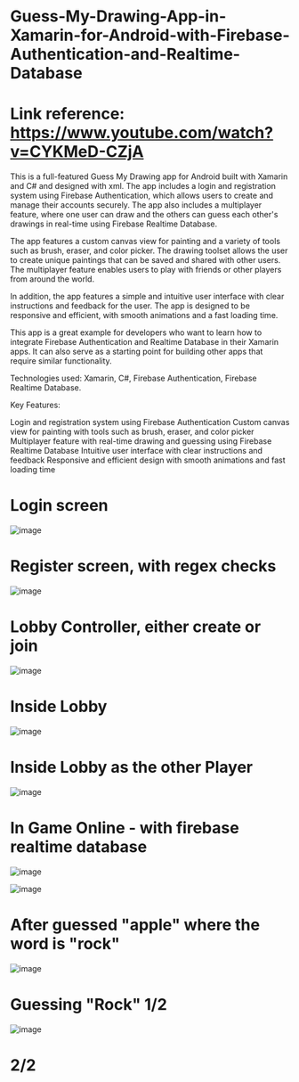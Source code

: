 # Guess-My-Drawing-App-in-Xamarin-for-Android-with-Firebase-Authentication-and-Realtime-Database

# Link reference: https://www.youtube.com/watch?v=CYKMeD-CZjA

This is a full-featured Guess My Drawing app for Android built with Xamarin and C# and designed with xml. The app includes a login and registration system using Firebase Authentication, which allows users to create and manage their accounts securely. The app also includes a multiplayer feature, where one user can draw and the others can guess each other's drawings in real-time using Firebase Realtime Database.

The app features a custom canvas view for painting and a variety of tools such as brush, eraser, and color picker. The drawing toolset allows the user to create unique paintings that can be saved and shared with other users. The multiplayer feature enables users to play with friends or other players from around the world.

In addition, the app features a simple and intuitive user interface with clear instructions and feedback for the user. The app is designed to be responsive and efficient, with smooth animations and a fast loading time.

This app is a great example for developers who want to learn how to integrate Firebase Authentication and Realtime Database in their Xamarin apps. It can also serve as a starting point for building other apps that require similar functionality.

Technologies used: Xamarin, C#, Firebase Authentication, Firebase Realtime Database.

Key Features:

Login and registration system using Firebase Authentication
Custom canvas view for painting with tools such as brush, eraser, and color picker
Multiplayer feature with real-time drawing and guessing using Firebase Realtime Database
Intuitive user interface with clear instructions and feedback
Responsive and efficient design with smooth animations and fast loading time

# Login screen
![image](https://github.com/grloper/Guess-My-Drawing-App-in-Xamarin-for-Android-with-Firebase-Authentication-and-Realtime-Database/assets/72247422/2ea42a4e-7e38-468c-bc4e-b0a6bbfa1d0b)

# Register screen, with regex checks
![image](https://github.com/grloper/Guess-My-Drawing-App-in-Xamarin-for-Android-with-Firebase-Authentication-and-Realtime-Database/assets/72247422/1bc22111-e8b0-465c-aa17-9a4f65dce250)

# Lobby Controller, either create or join
![image](https://github.com/grloper/Guess-My-Drawing-App-in-Xamarin-for-Android-with-Firebase-Authentication-and-Realtime-Database/assets/72247422/3b9f52ee-28cc-4650-82a8-4b8ff14fe050)

# Inside Lobby
![image](https://github.com/grloper/Guess-My-Drawing-App-in-Xamarin-for-Android-with-Firebase-Authentication-and-Realtime-Database/assets/72247422/103f4243-c3a0-4ebd-8afd-4e744e75ba8b)

# Inside Lobby as the other Player
![image](https://github.com/grloper/Guess-My-Drawing-App-in-Xamarin-for-Android-with-Firebase-Authentication-and-Realtime-Database/assets/72247422/37e2cafd-7463-4970-be1d-0462dd66f0fc)

# In Game Online - with firebase realtime database
![image](https://github.com/grloper/Guess-My-Drawing-App-in-Xamarin-for-Android-with-Firebase-Authentication-and-Realtime-Database/assets/72247422/60a55cd7-1c64-4fe1-b141-061fb51dacbe)

![image](https://github.com/grloper/Guess-My-Drawing-App-in-Xamarin-for-Android-with-Firebase-Authentication-and-Realtime-Database/assets/72247422/13577ddd-c6aa-4905-8240-745a40cd62fc)


# After guessed "apple" where the word is "rock"
![image](https://github.com/grloper/Guess-My-Drawing-App-in-Xamarin-for-Android-with-Firebase-Authentication-and-Realtime-Database/assets/72247422/06d27793-7d1b-4254-9ef0-665d1ff567e7)

# Guessing "Rock" 1/2
![image](https://github.com/grloper/Guess-My-Drawing-App-in-Xamarin-for-Android-with-Firebase-Authentication-and-Realtime-Database/assets/72247422/ba04ea58-58ce-45da-8a80-cf7436767dc6)

# 2/2
